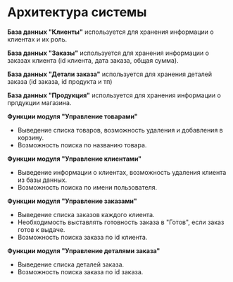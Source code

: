 ﻿# Архитектура системы

**База данных "Клиенты"** используется для хранения информации о клиентах и их роль.

**База данных "Заказы"** используется для хранения информации о заказах клиента (id клиента, дата заказа, общая сумма).

**База данных "Детали заказа"** используется для хранения деталей заказа (id заказа, id продукта и тп)

**База данных "Продукция"** используется для хранения информации о прлдукции магазина.

**Функции модуля "Управление товарами"** 

* Выведение списка товаров, возможность удаления и добавления в корзину.
* Возможность поиска по названию товара.

**Функции модуля "Управление клиентами"** 

* Выведение информации о клиентах, возможность удаления клиента из базы данных.
* Возможность поиска по имени пользователя.

**Функции модуля "Управление заказами"** 

* Выведение списка заказов каждого клиента.
* Необходимость выставлять готовность заказа в "Готов", если заказ готов к выдаче.
* Возможность поиска заказа по id клиента.

**Функции модуля "Управление деталями заказа"** 

* Выведение списка деталей заказа.
* Возможность поиска заказа по id заказа.